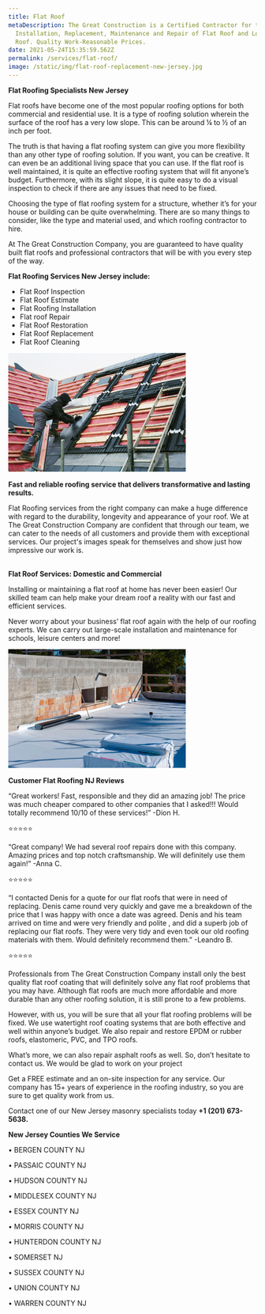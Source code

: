 ```yaml
---
title: Flat Roof
metaDescription: The Great Construction is a Certified Contractor for the
  Installation, Replacement, Maintenance and Repair of Flat Roof and Low Pitch
  Roof. Quality Work-Reasonable Prices.
date: 2021-05-24T15:35:59.562Z
permalink: /services/flat-roof/
image: /static/img/flat-roof-replacement-new-jersey.jpg
---
```

<!--StartFragment-->

**Flat Roofing Specialists New Jersey**

Flat roofs have become one of the most popular roofing options for both commercial and residential use. It is a type of roofing solution wherein the surface of the roof has a very low slope. This can be around ¼ to ½ of an inch per foot.

The truth is that having a flat roofing system can give you more flexibility than any other type of roofing solution. If you want, you can be creative. It can even be an additional living space that you can use. If the flat roof is well maintained, it is quite an effective roofing system that will fit anyone’s budget. Furthermore, with its slight slope, it is quite easy to do a visual inspection to check if there are any issues that need to be fixed.

Choosing the type of flat roofing system for a structure, whether it’s for your house or building can be quite overwhelming. There are so many things to consider, like the type and material used, and which roofing contractor to hire.

At The Great Construction Company, you are guaranteed to have quality built flat roofs and professional contractors that will be with you every step of the way.



**Flat Roofing Services New Jersey include:**



* Flat Roof Inspection
* Flat Roof Estimate
* Flat Roofing Installation
* Flat roof Repair
* Flat Roof Restoration
* Flat Roof Replacement
* Flat Roof Cleaning

![flat roof replacement new jersey](/static/img/flat-roof-installation.jpg)

**Fast and reliable roofing service that delivers transformative and lasting results.**

Flat Roofing services from the right company can make a huge difference with regard to the durability, longevity and appearance of your roof. We at The Great Construction Company are confident that through our team, we can cater to the needs of all customers and provide them with exceptional services. Our project's images speak for themselves and show just how impressive our work is.

**\
Flat Roof Services: Domestic and Commercial**

Installing or maintaining a flat roof at home has never been easier! Our skilled team can help make your dream roof a reality with our fast and efficient services.

Never worry about your business’ flat roof again with the help of our roofing experts. We can carry out large-scale installation and maintenance for schools, leisure centers and more!



![flat roof repair](/static/img/flat-roof-repair.jpg)



**Customer Flat Roofing NJ Reviews**

“Great workers! Fast, responsible and they did an amazing job! The price was much cheaper compared to other companies that I asked!!! Would totally recommend 10/10 of these services!” -Dion H.

⭐️⭐️⭐️⭐️⭐️

“Great company! We had several roof repairs done with this company. Amazing prices and top notch craftsmanship. We will definitely use them again!” -Anna C.

⭐️⭐️⭐️⭐️⭐️

“I contacted Denis for a quote for our flat roofs that were in need of replacing. Denis came round very quickly and gave me a breakdown of the price that I was happy with once a date was agreed. Denis and his team arrived on time and were very friendly and polite , and did a superb job of replacing our flat roofs. They were very tidy and even took our old roofing materials with them. Would definitely recommend them.” -Leandro B.

⭐️⭐️⭐️⭐️⭐️



Professionals from The Great Construction Company install only the best quality flat roof coating that will definitely solve any flat roof problems that you may have. Although flat roofs are much more affordable and more durable than any other roofing solution, it is still prone to a few problems.

However, with us, you will be sure that all your flat roofing problems will be fixed. We use watertight roof coating systems that are both effective and well within anyone’s budget. We also repair and restore EPDM or rubber roofs, elastomeric, PVC, and TPO roofs.

What’s more, we can also repair asphalt roofs as well. So, don’t hesitate to contact us. We would be glad to work on your project



Get a FREE estimate and an on-site inspection for any service. Our company has 15+ years of experience in the roofing industry, so you are sure to get quality work from us.

Contact one of our New Jersey masonry specialists today **+1 (201) 673-5638.**



**New Jersey Counties We Service**

• BERGEN COUNTY NJ

• PASSAIC COUNTY NJ

• HUDSON COUNTY NJ

• MIDDLESEX COUNTY NJ

• ESSEX COUNTY NJ

• MORRIS COUNTY NJ

• HUNTERDON COUNTY NJ

• SOMERSET NJ

• SUSSEX COUNTY NJ

• UNION COUNTY NJ

• WARREN COUNTY NJ



<!--EndFragment-->